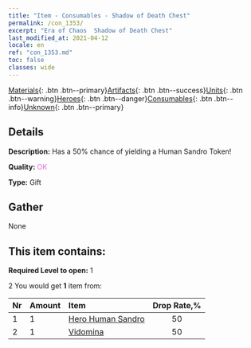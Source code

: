 ```yaml
---
title: "Item - Consumables - Shadow of Death Chest"
permalink: /con_1353/
excerpt: "Era of Chaos  Shadow of Death Chest"
last_modified_at: 2021-04-12
locale: en
ref: "con_1353.md"
toc: false
classes: wide
---
```

 [Materials](/){: .btn .btn--primary}[Artifacts](/Artifacts/){: .btn .btn--success}[Units](/Units/){: .btn .btn--warning}[Heroes](/Heroes/){: .btn .btn--danger}[Consumables](/Consumables/){: .btn .btn--info}[Unknown](/Unknown/){: .btn .btn--primary}

## Details
 **Description:** Has a 50% chance of yielding a Human Sandro Token!

 **Quality:** <span style="color: #DA70D6">OK</span>

 **Type:** Gift

## Gather

  None

## This item contains:

 **Required Level to open:** 1

 2 You would get **1** item  from:

  | Nr | Amount |     Item    | Drop Rate,% |
  |:---|:-------|:------------|:---------:|
  | 1 | 1 | [Hero Human Sandro](/Items/her_373/) | 50 | 
  | 2 | 1 | [Vidomina](/Items/her_372/) | 50 | 
